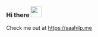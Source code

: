 ### Hi there  <img src="https://github.com/TheDudeThatCode/TheDudeThatCode/blob/master/Assets/Hi.gif" width="29px">

Check me out at https://saahilp.me 

